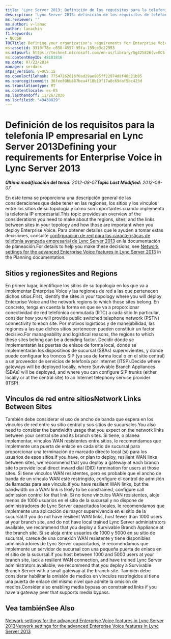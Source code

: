 ```yaml
---
title: 'Lync Server 2013: Definición de los requisitos para la telefonía IP empresarial'
description: 'Lync Server 2013: definición de los requisitos de telefonía IP empresarial.'
ms.reviewer: ''
ms.author: v-lanac
author: lanachin
f1.keywords:
- NOCSH
TOCTitle: Defining your organization's requirements for Enterprise Voice
ms:assetid: 3310f78e-c658-4557-95fa-159ce3c22953
ms:mtpsurl: https://technet.microsoft.com/en-us/library/Gg425826(v=OCS.15)
ms:contentKeyID: 48183816
ms.date: 07/23/2014
manager: serdars
mtps_version: v=OCS.15
ms.openlocfilehash: 77547262816f0ad29ae905ff22974d8f48c21b95
ms.sourcegitcommit: 36fee89bb887bea4f18b19f17a8c69daf5bc423d
ms.translationtype: MT
ms.contentlocale: es-ES
ms.lasthandoff: 11/26/2020
ms.locfileid: "49430829"
---
```

# <a name="defining-your-requirements-for-enterprise-voice-in-lync-server-2013"></a><span data-ttu-id="c5a1e-103">Definición de los requisitos para la telefonía IP empresarial en Lync Server 2013</span><span class="sxs-lookup"><span data-stu-id="c5a1e-103">Defining your requirements for Enterprise Voice in Lync Server 2013</span></span>

<div data-xmlns="http://www.w3.org/1999/xhtml">

<div class="topic" data-xmlns="http://www.w3.org/1999/xhtml" data-msxsl="urn:schemas-microsoft-com:xslt" data-cs="https://msdn.microsoft.com/">

<div data-asp="https://msdn2.microsoft.com/asp">



</div>

<div id="mainSection">

<div id="mainBody"><span data-ttu-id="c5a1e-104">

<span> </span></span><span class="sxs-lookup"><span data-stu-id="c5a1e-104">

<span> </span></span></span>

<span data-ttu-id="c5a1e-105">_**Última modificación del tema:** 2012-08-07_</span><span class="sxs-lookup"><span data-stu-id="c5a1e-105">_**Topic Last Modified:** 2012-08-07_</span></span>

<span data-ttu-id="c5a1e-106">En este tema se proporciona una descripción general de las consideraciones que debe tener en las regiones, los sitios y los vínculos entre los sitios de su topología y cómo son importantes cuando implementa la telefonía IP empresarial.</span><span class="sxs-lookup"><span data-stu-id="c5a1e-106">This topic provides an overview of the considerations you need to make about the regions, sites, and the links between sites in your topology and how those are important when you deploy Enterprise Voice.</span></span> <span data-ttu-id="c5a1e-107">Para obtener detalles que le ayuden a tomar estas decisiones, consulte [configuración de red para las características de telefonía avanzada empresarial de Lync Server 2013](lync-server-2013-network-settings-for-the-advanced-enterprise-voice-features.md) en la documentación de planeación.</span><span class="sxs-lookup"><span data-stu-id="c5a1e-107">For details to help you make these decisions, see [Network settings for the advanced Enterprise Voice features in Lync Server 2013](lync-server-2013-network-settings-for-the-advanced-enterprise-voice-features.md) in the Planning documentation.</span></span>

<div>

## <a name="sites-and-regions"></a><span data-ttu-id="c5a1e-108">Sitios y regiones</span><span class="sxs-lookup"><span data-stu-id="c5a1e-108">Sites and Regions</span></span>

<span data-ttu-id="c5a1e-109">En primer lugar, identifique los sitios de su topología en los que va a implementar Enterprise Voice y las regiones de red a las que pertenecen dichos sitios.</span><span class="sxs-lookup"><span data-stu-id="c5a1e-109">First, identify the sites in your topology where you will deploy Enterprise Voice and the network regions to which those sites belong.</span></span> <span data-ttu-id="c5a1e-110">En concreto, tenga en cuenta la forma en que se va a proporcionar conectividad de red telefónica conmutada (RTC) a cada sitio.</span><span class="sxs-lookup"><span data-stu-id="c5a1e-110">In particular, consider how you will provide public switched telephone network (PSTN) connectivity to each site.</span></span> <span data-ttu-id="c5a1e-111">Por motivos logísticos y de manejabilidad, las regiones a las que dichos sitios pertenecen pueden constituir un factor decisivo.</span><span class="sxs-lookup"><span data-stu-id="c5a1e-111">For manageability and logistical reasons, the regions to which these sites belong can be a deciding factor.</span></span> <span data-ttu-id="c5a1e-112">Decidir dónde se implementarán las puertas de enlace de forma local, donde se implementarán los dispositivos de sucursal (SBAs) supervivientes, y donde puede configurar los troncos SIP (ya sea de forma local o en el sitio central) a un proveedor de servicios de telefonía por Internet (ITSP).</span><span class="sxs-lookup"><span data-stu-id="c5a1e-112">Decide where gateways will be deployed locally, where Survivable Branch Appliances (SBAs) will be deployed, and where you can configure SIP trunks (either locally or at the central site) to an Internet telephony service provider (ITSP).</span></span>

</div>

<div>

## <a name="network-links-between-sites"></a><span data-ttu-id="c5a1e-113">Vínculos de red entre sitios</span><span class="sxs-lookup"><span data-stu-id="c5a1e-113">Network Links Between Sites</span></span>

<span data-ttu-id="c5a1e-114">También debe considerar el uso de ancho de banda que espera en los vínculos de red entre su sitio central y sus sitios de sucursales.</span><span class="sxs-lookup"><span data-stu-id="c5a1e-114">You also need to consider the bandwidth usage that you expect on the network links between your central site and its branch sites.</span></span> <span data-ttu-id="c5a1e-115">Si tiene, o planea implementar, vínculos WAN resistentes entre sitios, le recomendamos que implemente una puerta de enlace en cada sitio de sucursal para proporcionar una terminación de marcado directo local (sí) para los usuarios de esos sitios.</span><span class="sxs-lookup"><span data-stu-id="c5a1e-115">If you have, or plan to deploy, resilient WAN links between sites, we recommend that you deploy a gateway at each branch site to provide local direct inward dial (DID) termination for users at those sites.</span></span> <span data-ttu-id="c5a1e-116">Si tiene vínculos WAN resistentes, pero es probable que el ancho de banda de un vínculo WAN esté restringido, configure el control de admisión de llamadas para ese vínculo.</span><span class="sxs-lookup"><span data-stu-id="c5a1e-116">If you have resilient WAN links, but the bandwidth on a WAN link is likely to be constrained, configure call admission control for that link.</span></span> <span data-ttu-id="c5a1e-117">Si no tiene vínculos WAN resistentes, aloje menos de 1000 usuarios en el sitio de la sucursal y no dispone de administradores de Lync Server capacitados locales, le recomendamos que implemente una aplicación de mayor supervivencia en el sitio de la sucursal.</span><span class="sxs-lookup"><span data-stu-id="c5a1e-117">If you do not have resilient WAN links, host fewer than 1000 users at your branch site, and do not have local trained Lync Server administrators available, we recommend that you deploy a Survivable Branch Appliance at the branch site.</span></span> <span data-ttu-id="c5a1e-118">Si se aloja entre usuarios de 1000 y 5000 en su sitio de sucursal, carece de una conexión WAN resistente y tiene disponibles administradores de Lync Server capacitados, le recomendamos que implemente un servidor de sucursal con una pequeña puerta de enlace en el sitio de la sucursal.</span><span class="sxs-lookup"><span data-stu-id="c5a1e-118">If you host between 1000 and 5000 users at your branch site, lack a resilient WAN connection, and have trained Lync Server administrators available, we recommend that you deploy a Survivable Branch Server with a small gateway at the branch site.</span></span> <span data-ttu-id="c5a1e-119">También debe considerar habilitar la omisión de medios en vínculos restringidos si tiene una puerta de enlace del mismo nivel que admite la omisión de medios.</span><span class="sxs-lookup"><span data-stu-id="c5a1e-119">Consider also enabling media bypass on constrained links if you have a gateway peer that supports media bypass.</span></span>

</div>

<div>

## <a name="see-also"></a><span data-ttu-id="c5a1e-120">Vea también</span><span class="sxs-lookup"><span data-stu-id="c5a1e-120">See Also</span></span>


[<span data-ttu-id="c5a1e-121">Network settings for the advanced Enterprise Voice features in Lync Server 2013</span><span class="sxs-lookup"><span data-stu-id="c5a1e-121">Network settings for the advanced Enterprise Voice features in Lync Server 2013</span></span>](lync-server-2013-network-settings-for-the-advanced-enterprise-voice-features.md)  
  

<span data-ttu-id="c5a1e-122"></div>

</div>

<span> </span>

</div>

</div>

</span><span class="sxs-lookup"><span data-stu-id="c5a1e-122"></div>

</div>

<span> </span>

</div>

</div>

</span></span></div>

